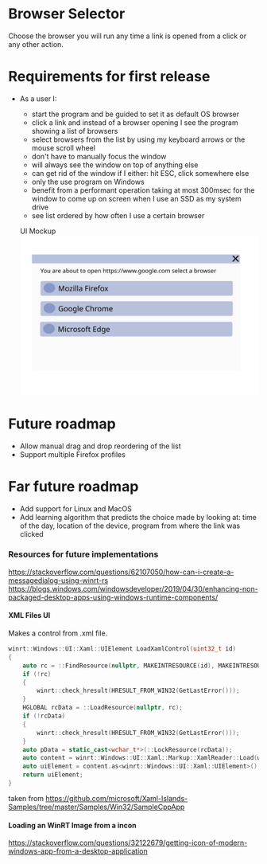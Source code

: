 # Browser Selector
Choose the browser you will run any time a link is opened from a click or any other action.

# Requirements for first release
- As a user I:
  - start the program and be guided to set it as default OS browser
  - click a link and instead of a browser opening I see the program showing a list of browsers 
  - select browsers from the list by using my keyboard arrows or the mouse scroll wheel
  - don't have to manually focus the window
  - will always see the window on top of anything else
  - can get rid of the window if I either: hit ESC, click somewhere else
  - only the use program on Windows
  - benefit from a performant operation taking at most 300msec for the window to come up on screen when I use an SSD as my system drive
  - see list ordered by how often I use a certain browser

  UI Mockup     
  ![]( assets/ui-mock-version-1.0.svg )


# Future roadmap
- Allow manual drag and drop reordering of the list
- Support multiple Firefox profiles

# Far future roadmap
- Add support for Linux and MacOS
- Add learning algorithm that predicts the choice made by looking at: time of the day, location of the device, program from where the link was clicked


### Resources for future implementations
https://stackoverflow.com/questions/62107050/how-can-i-create-a-messagedialog-using-winrt-rs
https://blogs.windows.com/windowsdeveloper/2019/04/30/enhancing-non-packaged-desktop-apps-using-windows-runtime-components/


#### XML Files UI 
Makes a control from .xml file.
```C++
winrt::Windows::UI::Xaml::UIElement LoadXamlControl(uint32_t id)
{
    auto rc = ::FindResource(nullptr, MAKEINTRESOURCE(id), MAKEINTRESOURCE(XAMLRESOURCE));
    if (!rc)
    {
        winrt::check_hresult(HRESULT_FROM_WIN32(GetLastError()));
    }
    HGLOBAL rcData = ::LoadResource(nullptr, rc);
    if (!rcData)
    {
        winrt::check_hresult(HRESULT_FROM_WIN32(GetLastError()));
    }
    auto pData = static_cast<wchar_t*>(::LockResource(rcData));
    auto content = winrt::Windows::UI::Xaml::Markup::XamlReader::Load(winrt::get_abi(pData));
    auto uiElement = content.as<winrt::Windows::UI::Xaml::UIElement>();
    return uiElement;
}
```
taken from <https://github.com/microsoft/Xaml-Islands-Samples/tree/master/Samples/Win32/SampleCppApp>


#### Loading an WinRT Image from a incon 

<https://stackoverflow.com/questions/32122679/getting-icon-of-modern-windows-app-from-a-desktop-application>